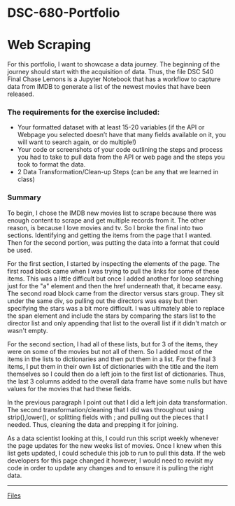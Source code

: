 # DSC-680-Portfolio 
# Web Scraping

For this portfolio, I want to showcase a data journey. The beginning of the journey should 
start with the acquisition of data. Thus, the file DSC 540 Final Chase Lemons is a Jupyter Notebook
that has a workflow to capture data from IMDB to generate a list of the newest movies that have been released.

### The requirements for the exercise included:
* Your formatted dataset with at least 15-20 variables (if the API or Webpage you selected doesn’t have that many fields available on it, you will want to search again, or do multiple!)
* Your code or screenshots of your code outlining the steps and process you had to take to pull data from the API or web page and the steps you took to format the data.
* 2 Data Transformation/Clean-up Steps (can be any that we learned in class)

### Summary
To begin, I chose the IMDB new movies list to scrape because there was enough content to scrape and get multiple records from it. The other reason, is because I love movies and tv. So I broke the final into two sections. Identifying and getting the items from the page that I wanted. Then for the second portion, was putting the data into a format that could be used.

For the first section, I started by inspecting the elements of the page. The first road block came when I was trying to pull the links for some of these items. This was a little difficult but once I added another for loop searching just for the "a" element and then the href underneath that, it became easy. The second road block came from the director versus stars group. They sit under the same div, so pulling out the directors was easy but then specifying the stars was a bit more difficult. I was ultimately able to replace the span element and include the stars by comparing the stars list to the director list and only appending that list to the overall list if it didn't match or wasn't empty.

For the second section, I had all of these lists, but for 3 of the items, they were on some of the movies but not all of them. So I added most of the items in the lists to dictionaries and then put them in a list. For the final 3 items, I put them in their own list of dictionaries with the title and the item themselves so I could then do a left join to the first list of dictionaries. Thus, the last 3 columns added to the overall data frame have some nulls but have values for the movies that had these fields.

In the previous paragraph I point out that I did a left join data transformation. The second transformation/cleaning that I did was throughout using strip(),lower(), or splitting fields with ; and pulling out the pieces that I needed. Thus, cleaning the data and prepping it for joining.

As a data scientist looking at this, I could run this script weekly whenever the page updates for the new weeks list of movies. Once I knew when this list gets updated, I could schedule this job to run to pull this data. If the web developers for this page changed it however, I would need to revisit my code in order to update any changes and to ensure it is pulling the right data.

---

[Files](https://github.com/Lemonchasers/Lemonchasers.github.io/blob/master/IMDB%20Webscraper/)

